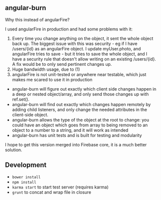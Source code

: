 angular-burn
------------

Why this instead of angularFire? 

I used angularFire in production and had some problems with it:

1. Every time you change anything on the object, it sent the whole object back up.  The biggest issue with this was security - eg if I have /users/{id} as an angularFire object. I update myUser.photo, and angularFire tries to save - but it tries to save the whole object, and I have a security rule that doesn't allow writing on an existing /users/{id}.  A fix would be to only send pertinent changes up. 
1. Huge bandwidth usage, due to (1)
1. angularFire is not unit-tested or anywhere near testable, which just makes me scared to use it in production

- angular-burn will figure out exactly which client side changes happen in a deep or nested object/array, and only send those changes up with ref.set().
- angular-burn will find out exactly which changes happen remotely by adding child listeners, and only change the needed attributes in the client-side object.
- angular-burn allows the type of the object at the root to change: you could have an object which goes from array to being removed to an object to a number to a string, and it will work as intended
- angular-burn has unit tests and is built for testing and modularity

I hope to get this version merged into Firebase core, it is a much better solution.

Development
-----------

- `bower install`
- `npm install`
- `karma start` to start test server (requires karma)
- `grunt` to concat and wrap file in closure
